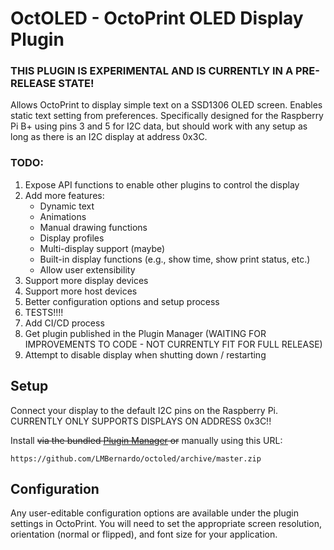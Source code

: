 # OctOLED - OctoPrint OLED Display Plugin

### THIS PLUGIN IS EXPERIMENTAL AND IS CURRENTLY IN A PRE-RELEASE STATE!

Allows OctoPrint to display simple text on a SSD1306 OLED screen. Enables static text setting from preferences.
Specifically designed for the Raspberry Pi B+ using pins 3 and 5 for I2C data, but should work with any setup as
long as there is an I2C display at address 0x3C.

### TODO:
1. Expose API functions to enable other plugins to control the display
2. Add more features: 
    - Dynamic text
    - Animations
    - Manual drawing functions
    - Display profiles
    - Multi-display support (maybe)
    - Built-in display functions (e.g., show time, show print status, etc.)
    - Allow user extensibility
3. Support more display devices
4. Support more host devices
5. Better configuration options and setup process
6. TESTS!!!!
7. Add CI/CD process
8. Get plugin published in the Plugin Manager (WAITING FOR IMPROVEMENTS TO CODE - NOT CURRENTLY FIT FOR FULL RELEASE)
9. Attempt to disable display when shutting down / restarting

## Setup
Connect your display to the default I2C pins on the Raspberry Pi. CURRENTLY ONLY SUPPORTS DISPLAYS ON ADDRESS 0x3C!!

Install ~~via the bundled [Plugin Manager](https://docs.octoprint.org/en/master/bundledplugins/pluginmanager.html) or~~
manually using this URL:

    https://github.com/LMBernardo/octoled/archive/master.zip

## Configuration

Any user-editable configuration options are available under the plugin settings in OctoPrint.
You will need to set the appropriate screen resolution, orientation (normal or flipped), and font size for your application. 

